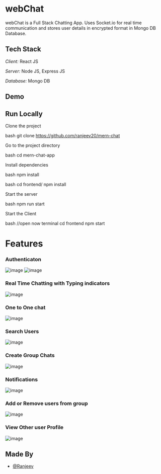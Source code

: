 ﻿# webChat
webChat is a Full Stack Chatting App.
Uses Socket.io for real time communication and stores user details in encrypted format in Mongo DB Database.
## Tech Stack

*Client:* React JS

*Server:* Node JS, Express JS

*Database:* Mongo DB
  
## Demo


## Run Locally

Clone the project

bash
  git clone https://github.com/ranjeev20/mern-chat


Go to the project directory

bash
  cd mern-chat-app


Install dependencies

bash
  npm install


bash
  cd frontend/
  npm install


Start the server

bash
  npm run start

Start the Client

bash
  //open now terminal
  cd frontend
  npm start


  
# Features

### Authenticaton

![image](https://user-images.githubusercontent.com/91145878/206858529-543819a9-b934-4e85-aae0-7dc837e2a47a.png)
![image](https://user-images.githubusercontent.com/91145878/206858560-67653354-c30b-4ad5-ada3-60885a743933.png)

### Real Time Chatting with Typing indicators

![image](https://user-images.githubusercontent.com/91145878/206861107-de4cc749-bb2d-4927-a72e-6203790acf9f.png)

### One to One chat
![image](https://user-images.githubusercontent.com/91145878/206861178-9f6de4b8-b291-478b-8cdd-b2bc3f561745.png)
### Search Users

![image](https://user-images.githubusercontent.com/91145878/206861200-7798f546-ba4b-4ea4-8801-c0fa3653c2b8.png)

### Create Group Chats

![image](https://user-images.githubusercontent.com/91145878/206861245-aac8d51f-32b9-4bf0-8691-e0ddbcf15b52.png)


### Notifications 

![image](https://user-images.githubusercontent.com/91145878/206861387-3f697a83-38ae-4cf8-9a10-934c1e89b659.png)

### Add or Remove users from group

![image](https://user-images.githubusercontent.com/91145878/206861425-f5912d7d-ec0b-41e0-9522-b64ca2343146.png)

### View Other user Profile
![image](https://user-images.githubusercontent.com/91145878/206858498-9f5dd2e2-8fbe-411e-adb3-a63ff5f22b86.png)
## Made By

- [@Ranjeev](https://github.com/ranjeev20)
